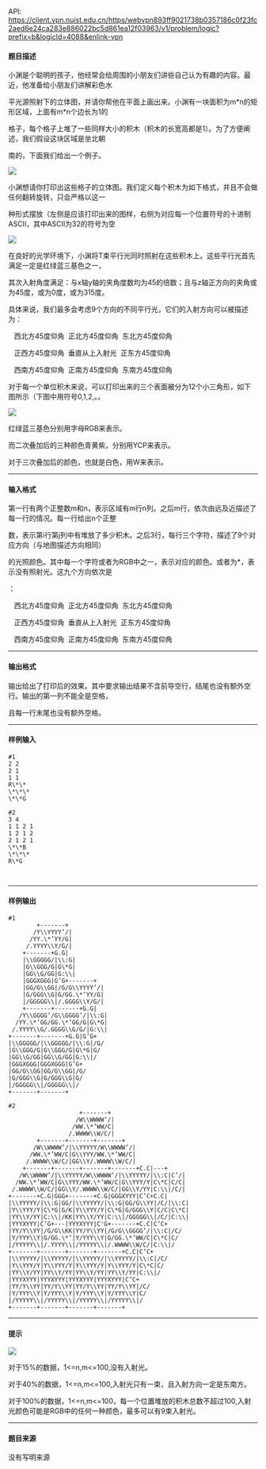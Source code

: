 API: https://client.vpn.nuist.edu.cn/https/webvpn893ff9021738b0357186c0f23fc2aed6e24ca283e886022bc5d861ea12f03963/v1/problem/logic?prefix=b&logicId=4088&enlink-vpn

#### 题目描述

小渊是个聪明的孩子，他经常会给周围的小朋友们讲些自己认为有趣的内容。最近，他准备给小朋友们讲解彩色水

平光源照射下的立体图，并请你帮他在平面上画出来。小渊有一块面积为m\*n的矩形区域，上面有m\*n个边长为1的

格子，每个格子上堆了一些同样大小的积木（积木的长宽高都是1）。为了方便阐述，我们假设这块区域是坐北朝

南的，下面我们给出一个例子。

![](../file/4088_0.png)

小渊想请你打印出这些格子的立体图。我们定义每个积木为如下格式，并且不会做任何翻转旋转，只会严格以这一

种形式摆放（左侧是应该打印出来的图样，右侧为对应每一个位置符号的十进制ASCII，其中ASCII为32的符号为空

![](../file/4088_1.png)

在良好的光学环境下，小渊将T束平行光同时照射在这些积木上。这些平行光首先满足一定是红绿蓝三基色之一，

其次入射角度满足：与x轴y轴的夹角度数均为45的倍数；且与z轴正方向的夹角或为45度，或为0度，或为315度。

具体来说，我们最多会考虑9个方向的不同平行光，它们的入射方向可以被描述为：

   西北方45度仰角  正北方45度仰角  东北方45度仰角

   正西方45度仰角  垂直从上入射光  正东方45度仰角

   西南方45度仰角  正南方45度仰角  东南方45度仰角

对于每一个单位积木来说，可以打印出来的三个表面被分为12个小三角形，如下图所示（下图中用符号0,1,2,。。

![](../file/4088_2.png)

红绿蓝三基色分别用字母RGB来表示。

而二次叠加后的三种颜色青黄紫，分别用YCP来表示。

对于三次叠加后的颜色，也就是白色，用W来表示。

---

#### 输入格式

第一行有两个正整数m和n，表示区域有m行n列。之后m行，依次由远及近描述了每一行的情况。每一行给出n个正整

数，表示第i行第j列中有堆放了多少积木。之后3行，每行三个字符，描述了9个对应方向（与地图描述方向相同）

的光照颜色。其中每一个字符或者为RGB中之一，表示对应的颜色。或者为\*，表示没有照射光。这九个方向依次是

：

   西北方45度仰角  正北方45度仰角  东北方45度仰角

   正西方45度仰角  垂直从上入射光  正东方45度仰角

   西南方45度仰角  正南方45度仰角  东南方45度仰角

---

#### 输出格式

输出给出了打印后的效果。其中要求输出结果不含前导空行，结尾也没有额外空行。输出的第一列不能全是空格，

且每一行末尾也没有额外空格。

---

#### 样例输入
```
#1
2 2
2 1
1 1
R\*\*
\*\*\*
\*\*G

#2
3 4
1 1 2 1
1 2 1 2
2 1 2 1
\*\*B
\*\*\*
R\*G



```

---

#### 样例输出
```
#1
        +-------+
       /Y\\YYYY’/|
      /YY.\*’YY/G|
     /.YYYY\\Y/G/|
    +-------+G.G|
    |\\GGGGG/|\\:G|
    |G\\GGG/G|G\*G|
    |GG\\G/GG|G:\\|
    |GGGXGGG|G’G+-------+
    |GG/G\\GG|/G/G\\YYYY’/|
    |G/GGG\\G|G/GG.\*’YY/G|
    |/GGGGG\\|/.GGGG\\Y/G/|
    +-------+-------+G.G|
   /Y\\GGGG’/G\\GGGG’/|\\:G|
  /YY.\*’GG/GG.\*’GG/G|G\*G|
 /.YYYY\\G/.GGGG\\G/G/|G:\\|
+-------+-------+G.G|G’G+
|\\GGGGG/|\\GGGGG/|\\:G|/G/
|G\\GGG/G|G\\GGG/G|G\*G|G/
|GG\\G/GG|GG\\G/GG|G:\\|/
|GGGXGGG|GGGXGGG|G’G+
|GG/G\\GG|GG/G\\GG|/G/
|G/GGG\\G|G/GGG\\G|G/
|/GGGGG\\|/GGGGG\\|/
+-------+-------+

#2
                    +-------+
                   /W\\WWWW’/|
                  /WW.\*’WW/C|
                 /.WWWW\\W/C/|
        +-------+-------+-------+
       /W\\WWWW’/|\\YYYYY/W\\WWWW’/|
      /WW.\*’WW/C|G\\YYY/WW.\*’WW/C|
     /.WWWW\\W/C/|GG\\Y/.WWWW\\W/C/|
    +-------+-------+-------+-------+C.C|---+
   /W\\WWWW’/|\\YYYYY/W\\WWWW’/|\\YYYYY/|\\:C|C’/|
  /WW.\*’WW/C|G\\YYY/WW.\*’WW/C|G\\YYY/Y|C\*C|C/C|
 /.WWWW\\W/C/|GG\\Y/.WWWW\\W/C/|GG\\Y/YY|C:\\|/C/|
+-------+C.G|GGG+-------+C.G|GGGXYYY|C’C+C.C|
|\\YYYYY/|\\:G|GG/|\\YYYYY/|\\:G|GG/G\\YY|/C/|\\:C|
|Y\\YYY/Y|C\*G|G/K|Y\\YYY/Y|C\*G|G/GGG\\Y|C/C|C\*C|
|YY\\Y/YY|C:\\|/KK|YY\\Y/YY|C:\\|/GGGGG\\|/C/|C:\\|
|YYYXYYY|C’G+---|YYYXYYY|C'G+-------+C.C|C’C+
|YY/Y\\YY|/G/G\\KK|YY/Y\\YY|/G/G\\GGGG’/|\\:C|/C/
|Y/YYY\\Y|G/GG.\*’|Y/YYY\\Y|G/GG.\*’WW/C|C\*C|C/
|/YYYYY\\|/.YYYY\\|/YYYYY\\|/.WWWW\\W/C/|C:\\|/
+-------+-------+-------+-------+C.C|C’C+
|\\YYYYY/|\\YYYYY/|\\YYYYY/|\\YYYYY/|\\:C|/C/
|Y\\YYY/Y|Y\\YYY/Y|Y\\YYY/Y|Y\\YYY/Y|C\*C|C/
|YY\\Y/YY|YY\\Y/YY|YY\\Y/YY|YY\\Y/YY|C:\\|/
|YYYXYYY|YYYXYYY|YYYXYYY|YYYXYYY|C’C+
|YY/Y\\YY|YY/Y\\YY|YY/Y\\YY|YY/Y\\YY|/C/
|Y/YYY\\Y|Y/YYY\\Y|Y/YYY\\Y|Y/YYY\\Y|C/
|/YYYYY\\|/YYYYY\\|/YYYYY\\|/YYYYY\\|/
+-------+-------+-------+-------+
```

---

#### 提示

![](../file/4088_0.png)

对于15%的数据，1<=n,m<=100,没有入射光。

对于40%的数据，1<=n,m<=100,入射光只有一束，且入射方向一定是东南方。

对于100%的数据，1<=n,m<=100，每一个位置堆放的积木总数不超过100,入射光颜色可能是RGB中的任何一种颜色，最多可以有9束入射光。

---

#### 题目来源

没有写明来源